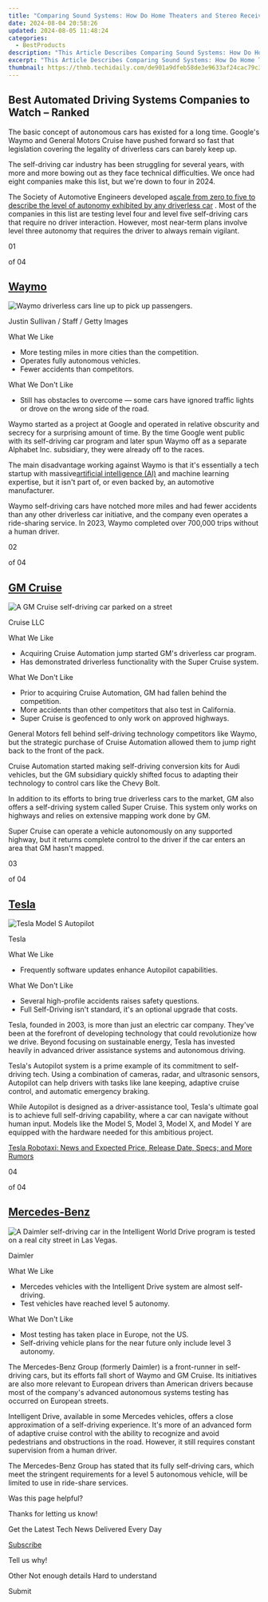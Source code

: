 ```yaml
---
title: "Comparing Sound Systems: How Do Home Theaters and Stereo Receivers Stack Up?"
date: 2024-08-04 20:58:26
updated: 2024-08-05 11:48:24
categories:
  - BestProducts
description: "This Article Describes Comparing Sound Systems: How Do Home Theaters and Stereo Receivers Stack Up?"
excerpt: "This Article Describes Comparing Sound Systems: How Do Home Theaters and Stereo Receivers Stack Up?"
thumbnail: https://thmb.techidaily.com/de901a9dfeb58de3e9633af24cac79c38827e6567ccf0cdebe9976885fce2e39.png
---
```


## Best Automated Driving Systems Companies to Watch – Ranked
 The basic concept of autonomous cars has existed for a long time. Google's Waymo and General Motors Cruise have pushed forward so fast that legislation covering the legality of driverless cars can barely keep up.

 The self-driving car industry has been struggling for several years, with more and more bowing out as they face technical difficulties. We once had eight companies make this list, but we're down to four in 2024.

 The Society of Automotive Engineers developed a[scale from zero to five to describe the level of autonomy exhibited by any driverless car](https://www.sae.org/blog/sae-j3016-update) . Most of the companies in this list are testing level four and level five self-driving cars that require no driver interaction. However, most near-term plans involve level three autonomy that requires the driver to always remain vigilant.

01

of 04

## [Waymo](https://waymo.com/)

![Waymo driverless cars line up to pick up passengers.](https://www.lifewire.com/thmb/VsyANimdkCW5jA7ov2MdlHtjpn8=/1500x0/filters:no_upscale():max_bytes(150000):strip_icc():format(webp)/GettyImages-956206144-5c8812c846e0fb00015f9024.jpg)

Justin Sullivan / Staff / Getty Images

 What We Like

* More testing miles in more cities than the competition.
* Operates fully autonomous vehicles.
* Fewer accidents than competitors.

 What We Don't Like

* Still has obstacles to overcome — some cars have ignored traffic lights or drove on the wrong side of the road.

 Waymo started as a project at Google and operated in relative obscurity and secrecy for a surprising amount of time. By the time Google went public with its self-driving car program and later spun Waymo off as a separate Alphabet Inc. subsidiary, they were already off to the races.

 The main disadvantage working against Waymo is that it's essentially a tech startup with massive[artificial intelligence (AI)](https://www.lifewire.com/what-is-artificial-intelligence-5119206) and machine learning expertise, but it isn't part of, or even backed by, an automotive manufacturer.

 Waymo self-driving cars have notched more miles and had fewer accidents than any other driverless car initiative, and the company even operates a ride-sharing service. In 2023, Waymo completed over 700,000 trips without a human driver.

02

of 04

## [GM Cruise](https://www.getcruise.com/)

![A GM Cruise self-driving car parked on a street](https://www.lifewire.com/thmb/Pm2phpzikRXAoc9p4jr5GgsWtTY=/1500x0/filters:no_upscale():max_bytes(150000):strip_icc():format(webp)/gm-cruise-b1ee4416a66b4a3ab2440b7a04c3d4b0.jpg)

Cruise LLC

 What We Like

* Acquiring Cruise Automation jump started GM's driverless car program.
* Has demonstrated driverless functionality with the Super Cruise system.

 What We Don't Like

* Prior to acquiring Cruise Automation, GM had fallen behind the competition.
* More accidents than other competitors that also test in California.
* Super Cruise is geofenced to only work on approved highways.

 General Motors fell behind self-driving technology competitors like Waymo, but the strategic purchase of Cruise Automation allowed them to jump right back to the front of the pack.

 Cruise Automation started making self-driving conversion kits for Audi vehicles, but the GM subsidiary quickly shifted focus to adapting their technology to control cars like the Chevy Bolt.

 In addition to its efforts to bring true driverless cars to the market, GM also offers a self-driving system called Super Cruise. This system only works on highways and relies on extensive mapping work done by GM.

 Super Cruise can operate a vehicle autonomously on any supported highway, but it returns complete control to the driver if the car enters an area that GM hasn't mapped.

03

of 04

## [Tesla](https://www.tesla.com/)

![Tesla Model S Autopilot](https://www.lifewire.com/thmb/pBMF4UYevmjiAVi-moHaOFpCK1Q=/1500x0/filters:no_upscale():max_bytes(150000):strip_icc():format(webp)/tesla-model-s-autopilot-904839a477d542068737a44b742d84d9.jpg)

Tesla

 What We Like

* Frequently software updates enhance Autopilot capabilities.

 What We Don't Like

* Several high-profile accidents raises safety questions.
* Full Self-Driving isn't standard, it's an optional upgrade that costs.

 Tesla, founded in 2003, is more than just an electric car company. They've been at the forefront of developing technology that could revolutionize how we drive. Beyond focusing on sustainable energy, Tesla has invested heavily in advanced driver assistance systems and autonomous driving.

 Tesla's Autopilot system is a prime example of its commitment to self-driving tech. Using a combination of cameras, radar, and ultrasonic sensors, Autopilot can help drivers with tasks like lane keeping, adaptive cruise control, and automatic emergency braking.

 While Autopilot is designed as a driver-assistance tool, Tesla's ultimate goal is to achieve full self-driving capability, where a car can navigate without human input. Models like the Model S, Model 3, Model X, and Model Y are equipped with the hardware needed for this ambitious project.

[Tesla Robotaxi: News and Expected Price, Release Date, Specs; and More Rumors](https://www.lifewire.com/tesla-robotaxi-8671334)

04

of 04

## [Mercedes-Benz](https://group.mercedes-benz.com/)

![A Daimler self-driving car in the Intelligent World Drive program is tested on a real city street in Las Vegas.](https://www.lifewire.com/thmb/WtReTGBDPe8BTTbGStfTzEgTSoY=/1500x0/filters:no_upscale():max_bytes(150000):strip_icc():format(webp)/17C941_006-5c881865c9e77c0001a3e5d3.jpg)

Daimler

 What We Like

* Mercedes vehicles with the Intelligent Drive system are almost self-driving.
* Test vehicles have reached level 5 autonomy.

 What We Don't Like

* Most testing has taken place in Europe, not the US.
* Self-driving vehicle plans for the near future only include level 3 autonomy.

 The Mercedes-Benz Group (formerly Daimler) is a front-runner in self-driving cars, but its efforts fall short of Waymo and GM Cruise. Its initiatives are also more relevant to European drivers than American drivers because most of the company's advanced autonomous systems testing has occurred on European streets.

 Intelligent Drive, available in some Mercedes vehicles, offers a close approximation of a self-driving experience. It's more of an advanced form of adaptive cruise control with the ability to recognize and avoid pedestrians and obstructions in the road. However, it still requires constant supervision from a human driver.

 The Mercedes-Benz Group has stated that its fully self-driving cars, which meet the stringent requirements for a level 5 autonomous vehicle, will be limited to use in ride-share services.

Was this page helpful?

Thanks for letting us know!

 Get the Latest Tech News Delivered Every Day

[Subscribe](https://www.lifewire.com/#)

Tell us why!

 Other  Not enough details  Hard to understand

 Submit

<ins class="adsbygoogle"
     style="display:block"
     data-ad-format="autorelaxed"
     data-ad-client="ca-pub-7571918770474297"
     data-ad-slot="1223367746"></ins>



<ins class="adsbygoogle"
     style="display:block"
     data-ad-client="ca-pub-7571918770474297"
     data-ad-slot="8358498916"
     data-ad-format="auto"
     data-full-width-responsive="true"></ins>
